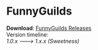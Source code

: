 FunnyGuilds
===========

<b>Download</b>: <a href="https://github.com/Dzikoysk/FunnyGuilds/releases/">FunnyGuilds Releases</a>
<br>
Version timeline: <br>
<i>1.0.x ---> 1.x.x (Sweetness)</i>
